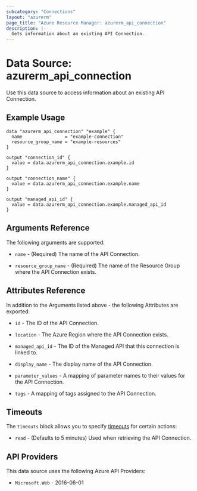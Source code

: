```yaml
---
subcategory: "Connections"
layout: "azurerm"
page_title: "Azure Resource Manager: azurerm_api_connection"
description: |-
  Gets information about an existing API Connection.
---
```


# Data Source: azurerm_api_connection

Use this data source to access information about an existing API Connection.

## Example Usage

```hcl
data "azurerm_api_connection" "example" {
  name                = "example-connection"
  resource_group_name = "example-resources"
}

output "connection_id" {
  value = data.azurerm_api_connection.example.id
}

output "connection_name" {
  value = data.azurerm_api_connection.example.name
}

output "managed_api_id" {
  value = data.azurerm_api_connection.example.managed_api_id
}
```

## Arguments Reference

The following arguments are supported:

* `name` - (Required) The name of the API Connection.

* `resource_group_name` - (Required) The name of the Resource Group where the API Connection exists.

## Attributes Reference

In addition to the Arguments listed above - the following Attributes are exported:

* `id` - The ID of the API Connection.

* `location` - The Azure Region where the API Connection exists.

* `managed_api_id` - The ID of the Managed API that this connection is linked to.

* `display_name` - The display name of the API Connection.

* `parameter_values` - A mapping of parameter names to their values for the API Connection.

* `tags` - A mapping of tags assigned to the API Connection.

## Timeouts

The `timeouts` block allows you to specify [timeouts](https://developer.hashicorp.com/terraform/language/resources/configure#define-operation-timeouts) for certain actions:

* `read` - (Defaults to 5 minutes) Used when retrieving the API Connection.

## API Providers
<!-- This section is generated, changes will be overwritten -->
This data source uses the following Azure API Providers:

* `Microsoft.Web` - 2016-06-01
